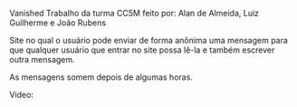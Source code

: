 Vanished 
Trabalho da turma CC5M feito por: Alan de Almeida, Luiz Guilherme e João Rubens

Site no qual o usuário pode enviar de forma anônima uma mensagem para que qualquer usuário que entrar no site possa lê-la e também escrever outra mensagem.

As mensagens somem depois de algumas horas.


Video: 
